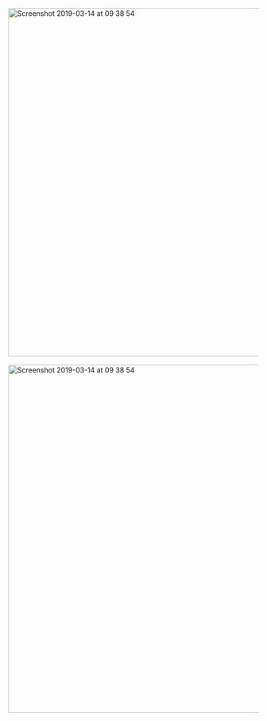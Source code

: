 


<img width="700" alt="Screenshot 2019-03-14 at 09 38 54" src = "https://user-images.githubusercontent.com/71661306/170622268-a74d3bef-4d09-4cfc-abaa-a1e6962805af.png">
<br>
<br>
<img width="700" alt="Screenshot 2019-03-14 at 09 38 54" src = "https://user-images.githubusercontent.com/71661306/170622488-00b6bbfe-cf20-47d3-9a2d-e94580b31998.jpg">


